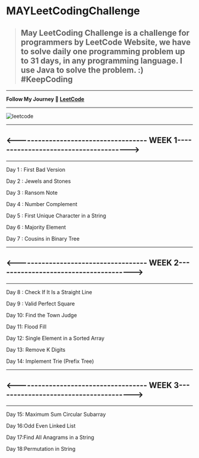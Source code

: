 # MAYLeetCodingChallenge

> ## May LeetCoding Challenge is a challenge for programmers by LeetCode Website, we have to solve daily one programming problem up to 31 days, in any programming language. I use Java to solve the problem. :) #KeepCoding

***

**Follow My Journey 💯 [LeetCode ](https://leetcode.com/prajapatiswati4/)**
***


![leetcode](https://res.cloudinary.com/practicaldev/image/fetch/s--pkV_ojKD--/c_imagga_scale,f_auto,fl_progressive,h_420,q_auto,w_1000/https://dev-to-uploads.s3.amazonaws.com/i/h4ear4i3g4q7r04utgpm.png)

***
## <------------------------------------ WEEK 1-------------------------------------->
***
Day 1 :  First Bad Version

Day 2 :  Jewels and Stones

Day 3 :  Ransom Note

Day 4 :   Number Complement

Day 5 :   First Unique Character in a String

Day 6 :   Majority Element

Day 7 :  Cousins in Binary Tree

***
## <------------------------------------ WEEK 2-------------------------------------->
***

Day 8 : Check If It Is a Straight Line

Day 9 : Valid Perfect Square

Day 10: Find the Town Judge

Day 11: Flood Fill

Day 12: Single Element in a Sorted Array

Day 13: Remove K Digits

Day 14: Implement Trie (Prefix Tree)

***
## <------------------------------------ WEEK 3-------------------------------------->
***

Day 15: Maximum Sum Circular Subarray

Day 16:Odd Even Linked List

Day 17:Find All Anagrams in a String

Day 18:Permutation in String



 


